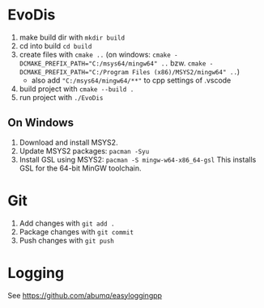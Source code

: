 # EvoDis

1. make build dir with `mkdir build`
2. cd into build `cd build`
3. create files with `cmake ..` (on windows: `cmake -DCMAKE_PREFIX_PATH="C:/msys64/mingw64" ..` bzw. `cmake -DCMAKE_PREFIX_PATH="C:/Program Files (x86)/MSYS2/mingw64" ..`)
    * also add `"C:/msys64/mingw64/**"` to cpp settings of .vscode
4. build project with `cmake --build .`
5. run project with `./EvoDis`

## On Windows
1. Download and install MSYS2.
2. Update MSYS2 packages: `pacman -Syu`
3. Install GSL using MSYS2: `pacman -S mingw-w64-x86_64-gsl`
This installs GSL for the 64-bit MinGW toolchain.

# Git

1. Add changes with `git add .`
2. Package changes with `git commit`
3. Push changes with `git push`

# Logging

See https://github.com/abumq/easyloggingpp